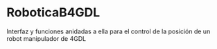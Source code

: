 # RoboticaB4GDL
Interfaz y funciones anidadas a ella para el control de la posición de un robot manipulador de 4GDL
